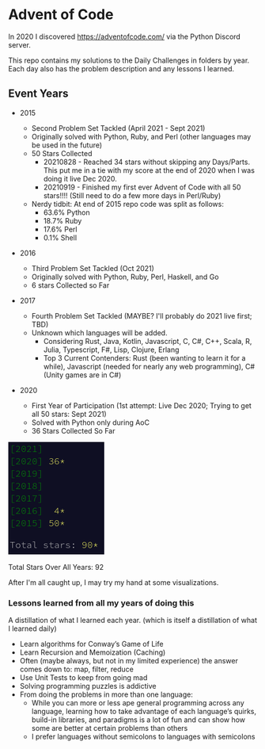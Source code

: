 # Advent of Code

In 2020 I discovered https://adventofcode.com/ via the Python Discord server. 

This repo contains my solutions to the Daily Challenges in folders by year. Each day also has the problem description and any lessons I learned.

## Event Years

- 2015 
    - Second Problem Set Tackled (April 2021 - Sept 2021)
    - Originally solved with Python, Ruby, and Perl (other languages may be used in the future)
    - 50 Stars Collected
      - 20210828 - Reached 34 stars without skipping any Days/Parts. This put me in a tie with my score at the end of 2020 when I was doing it live Dec 2020.
      - 20210919 - Finished my first ever Advent of Code with all 50 stars!!!! (Still need to do a few more days in Perl/Ruby)
    - Nerdy tidbit: At end of 2015 repo code was split as follows:
      - 63.6% Python
      - 18.7% Ruby
      - 17.6% Perl
      - 0.1% Shell
- 2016
  - Third Problem Set Tackled (Oct 2021)
  - Originally solved with Python, Ruby, Perl, Haskell, and Go
  - 6 stars Collected so Far
- 2017
  - Fourth Problem Set Tackled (MAYBE? I'll probably do 2021 live first; TBD)
  - Unknown which languages will be added. 
    - Considering Rust, Java, Kotlin, Javascript, C, C#, C++, Scala, R, Julia, Typescript, F#, Lisp, Clojure, Erlang
    - Top 3 Current Contenders: Rust (been wanting to learn it for a while), Javascript (needed for nearly any web programming), C# (Unity games are in C#)

- 2020
    - First Year of Participation (1st attempt: Live Dec 2020; Trying to get all 50 stars: Sept 2021)
    - Solved with Python only during AoC
    - 36 Stars Collected So Far

![total stars](https://github.com/djotaku/adventofcode/blob/main/screenshots/total_star_count_20211023.png)

Total Stars Over All Years: 92

After I'm all caught up, I may try my hand at some visualizations.
    
### Lessons learned from all my years of doing this
A distillation of what I learned each year. (which is itself a distillation of what I learned daily)

- Learn algorithms for Conway’s Game of Life
- Learn Recursion and Memoization (Caching)
- Often (maybe always, but not in my limited experience) the answer comes down to: map, filter, reduce
- Use Unit Tests to keep from going mad
- Solving programming puzzles is addictive
- From doing the problems in more than one language:
    - While you can more or less ape general programming across any language, learning how to take advantage of each language’s quirks, build-in libraries, and paradigms is a lot of fun and can show how some are better at certain problems than others
    - I prefer languages without semicolons to languages with semicolons
